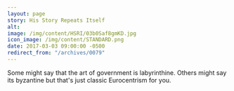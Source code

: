 ```yaml
---
layout: page
story: His Story Repeats Itself
alt:
image: /img/content/HSRI/03b0Saf8gmKD.jpg
icon_image: /img/content/STANDARD.png
date: 2017-03-03 09:00:00 -0500
redirect_from: "/archives/0079"
---
```

Some might say that the art of government is labyrinthine. Others might say its byzantine but that's just classic Eurocentrism for you.
